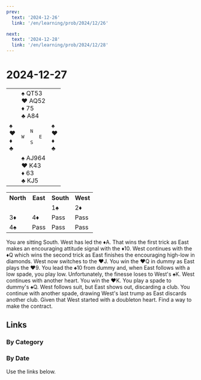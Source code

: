 ```yaml
---
prev:
  text: '2024-12-26'
  link: '/en/learning/prob/2024/12/26'

next:
  text: '2024-12-28'
  link: '/en/learning/prob/2024/12/28'
---
```


# 2024-12-27

<table class="deal">
	<tr>
		<td></td>
		<td>♠ QT53<br>♥ AQ52<br>♦ 75<br>♣ A84</td>
		<td></td>
	</tr>
	<tr>
		<td>♠ <br>♥ <br>♦ <br>♣ </td>
		<td><pre>   N<br>W     E<br>   S</pre></td>
		<td>♠ <br>♥ <br>♦ <br>♣ </td>
	</tr>
	<tr>
		<td></td>
		<td>♠ AJ964<br>♥ K43<br>♦ 63<br>♣ KJ5</td>
		<td></td>
	</tr>
</table>

<table class="auction">
	<tr>
		<th>North</th>
		<th>East</th>
		<th>South</th>
		<th>West</th>
	</tr>
	<tr>
		<td></td>
		<td></td>
		<td>1♠</td>
		<td>2♦</td>
	</tr>
	<tr>
		<td>3♦</td>
		<td>4♦</td>
		<td>Pass</td>
		<td>Pass</td>
	</tr>
	<tr>
		<td>4♠</td>
		<td>Pass</td>
		<td>Pass</td>
		<td>Pass</td>
	</tr>
</table>

You are sitting South. West has led the ♦A. That wins the first trick as East makes an encouraging attitude signal with the ♦10. West continues with the ♦Q which wins the second trick as East finishes the encouraging high-low in diamonds. West now switches to the ♥J. You win the ♥Q in dummy as East plays the ♥9. You lead the ♠10 from dummy and, when East follows with a low spade, you play low. Unfortunately, the finesse loses to West's ♠K. West continues with another heart. You win the ♥K. You play a spade to dummy's ♠Q. West follows suit, but East shows out, discarding a club. You continue with another spade, drawing West's last trump as East discards another club. Given that West started with a doubleton heart. Find a way to make the contract.

## Links

[<Badge type="tip" text="Check Solution"/>](/en/learning/prob/2024/12/27)

### By Category

[<Badge type="tip" text="<--"/>](/en/practice/prob/2024/12/26)
[<Badge type="tip" text="Calendar"/>](/en/practice/calendar/2024/12)
[<Badge type="tip" text="-->"/>](/en/practice/prob/2024/12/28)

### By Date

Use the links below.